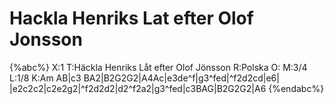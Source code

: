 # Hackla Henriks Lat efter Olof Jonsson

{%abc%}
X:1
T:Häckla Henriks Låt efter Olof Jönsson
R:Polska
O:
M:3/4
L:1/8
K:Am
AB|c3 BA2|B2G2G2|A4Ac|e3de^f|g3^fed|^f2d2cd|e6|
|e2c2c2|c2e2g2|^f2d2d2|d2^f2a2|g3^fed|c3BAG|B2G2G2|A6 
{%endabc%}
